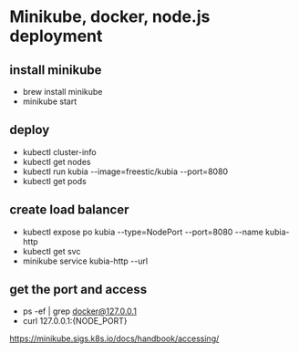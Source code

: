 # Minikube, docker, node.js deployment
## install minikube
- brew install minikube
- minikube start
## deploy
- kubectl cluster-info
- kubectl get nodes
- kubectl run kubia --image=freestic/kubia --port=8080
- kubectl get pods
## create load balancer
- kubectl expose po kubia --type=NodePort --port=8080 --name kubia-http
- kubectl get svc
- minikube service kubia-http --url

## get the port and access
- ps -ef | grep docker@127.0.0.1
- curl 127.0.0.1:{NODE_PORT}

https://minikube.sigs.k8s.io/docs/handbook/accessing/
